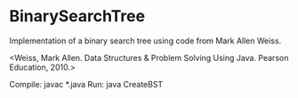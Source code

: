 # BinarySearchTree
Implementation of a binary search tree using code from Mark Allen Weiss.

<Weiss, Mark Allen. Data Structures & Problem Solving Using Java. Pearson Education, 2010.>

Compile: javac *.java
Run: java CreateBST
